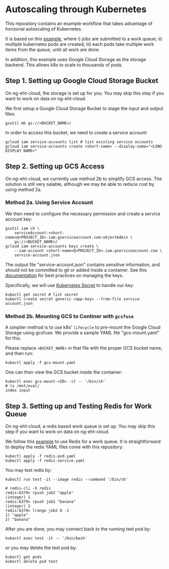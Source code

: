 # Autoscaling through Kubernetes

This repository contains an example workflow that takes advantage of
horizonal autoscaling of Kubernetes.

It is based on this
[example](https://kubernetes.io/docs/tasks/job/fine-parallel-processing-work-queue/),
where
i) jobs are submitted to a work queue;
ii) multiple kubernetes pods are created;
iii) each pods take multiple work items from the queue, until all work are done.

In addition, this example uses Google Cloud Storage as the storage
backend.
This allows k8s to scale to thousands of pods.


## Step 1. Setting up Google Cloud Storage Bucket

On ng-eht-cloud, the storage is set up for you.
You may skip this step if you want to work on data on ng-eht-cloud.

We first setup a Google Cloud Storage Bucket to stage the input and
output files:

    gsutil mb gs://<BUCKET_NAME>/

In order to access this bucket, we need to create a service account:

    gcloud iam service-accounts list # list existing service accounts
    gcloud iam service-accounts create <short-name> --display-name="<LONG DISPLAY NAME>"

## Step 2. Setting up GCS Access

On ng-eht-cloud, we currently use method 2b to simplify GCS access.
The solution is still very salable, although we may be able to reduce
cost by using method 2a.

### Method 2a. Using Service Account

We then need to configure the necessary permission and create a service account key:

    gsutil iam ch \
        serviceAccount:<short-name>@<PROJECT_ID>.iam.gserviceaccount.com:objectAdmin \
        gs://<BUCKET_NAME>/
    gcloud iam service-accounts keys create \
        --iam-account <short-name>@<PROJECT_ID>.iam.gserviceaccount.com \
        service-account.json

The output file "service-account.json" contains sensitive information,
and should not be committed to git or added inside a container.
See this
[documentation](https://cloud.google.com/iam/docs/creating-managing-service-account-keys)
for best practices on managing the keys.

Specifically, we will use
[Kubernetes Secret](https://kubernetes.io/docs/concepts/configuration/secret/)
to handle our key:

    kubectl get secret # list secret
    kubectl create secret generic <app-key> --from-file service-account.json

### Method 2b. Mounting GCS to Continer with `gcsfuse`

A simplier method is to use k8s' `lifecycle` to pre-mount the Google
Cloud Storage using gcsfuse.
We provide a sample YAML file "gcs-mount.yaml" for this.

Please replace `<BUCKET_NAME>` in that file with the proper GCS bucket
name, and then run:

    kubectl apply -f gcs-mount.yaml

One can then view the GCS bucket inside the container:

    kubectl exec gcs-mount-<ID> -it -- '/bin/sh'
    # ls /mnt/eval/
    index input


## Step 3. Setting up and Testing Redis for Work Queue

On ng-eht-cloud, a redis based work queue is set up.
You may skip this step if you want to work on data on ng-eht-cloud.

We follow this
[example](https://kubernetes.io/docs/tasks/job/fine-parallel-processing-work-queue/)
to use Redis for a work queue.
It is straightforward to deploy the redis YAML files come with this
repository:

    kubectl apply -f redis-pod.yaml
    kubectl apply -f redis-service.yaml

You may test redis by:

    kubectl run test -it --image redis --command '/bin/sh'

    # redis-cli -h redis
    redis:6379> rpush job2 "apple"
    (integer) 1
    redis:6379> rpush job2 "banana"
    (integer) 2
    redis:6379> lrange job2 0 -1
    1) "apple"
    2) "banana"

After you are done, you may connect back to the running test pod by:

    kubectl exec test -it -- '/bin/bash'

or you may delete the test pod by:

    kubectl get pods
    kubectl delete pod test
